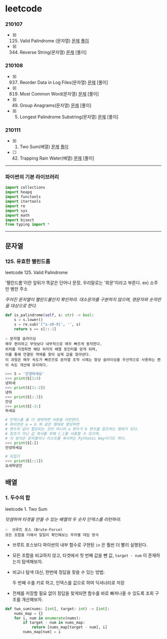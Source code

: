 # leetcode

### 210107

- [x] 125. Valid Palindrome (문자열) [문제](https://leetcode.com/problems/valid-palindrome/) [풀이](https://github.com/jaehui327/algorithm/tree/master/leetcode#1-%EC%9C%A0%ED%9A%A8%ED%95%9C-%ED%8C%B0%EB%A6%B0%EB%93%9C%EB%A1%AC)
- [x] 344. Reverse String(문자열) [문제](https://leetcode.com/problems/reverse-string/) [풀이]


### 210108

- [x] 937. Reorder Data in Log Files(문자열) [문제](https://leetcode.com/problems/reorder-data-in-log-files/) [풀이]
- [x] 819. Most Common Word(문자열) [문제](https://leetcode.com/problems/most-common-word/) [풀이]
- [x] 49. Group Anagrams(문자열) [문제](https://leetcode.com/problems/group-anagrams/) [풀이]
- [x] 5. Longest Palindrome Substring(문자열) [문제](https://leetcode.com/problems/longest-palindromic-substring/) [풀이]


### 210111

- [x] 1. Two Sum(배열) [문제](https://leetcode.com/problems/two-sum/) [풀이](https://github.com/jaehui327/algorithm/tree/master/leetcode#1-%EB%91%90%EC%88%98%EC%9D%98-%ED%95%A9)
- [ ] 42. Trapping Rain Water(배열) [문제](https://leetcode.com/problems/trapping-rain-water/) [풀이]




---
### 파이썬의 기본 라이브러리
```python
import collections
import heapq
import functools
import itertools
import re
import sys
import math
import bisect
from typing import *
```
---



## 문자열
### 125. 유효한 팰린드롬

leetcode 125. Valid Palindrome

'팰린드롬'이란
앞뒤가 똑같은 단어나 문장, 우리말로는 '회문'이라고 부른다.
ex) 소주 만 병만 주소

*주어진 문자열이 팰린드롬인지 확인하라. 대소문자를 구분하지 않으며, 영문자와 숫자만을 대상으로 한다.*

```python
def is_palindrome(self, s: str) -> bool:  
    s = s.lower()
    s = re.sub('[^a-z0-9]', '', s)
    return s == s[::-1]  
```

```
💡 문자열 슬라이싱
매우 편리하고 무엇보다 내부적으로 매우 빠르게 동작한다.
위치를 지정하면 해당 위치의 배열 포인터를 얻게 되며,
이를 통해 연결된 객체를 찾아 실제 값을 찾아낸다.
이 과정은 매우 속도가 빠르므로 문자열 조작 시에는 항상 슬라이싱을 우선적으로 사용하는 편이 속도 개선에 유리하다.
```

```python
>>> S = '안녕하세요'
>>> print(S[1:4)
녕하세
>>> print(S[1:-2])
녕하
>>> print(S[:-3])
안녕
>>> print(S[-3:]
하세요

# 인덱스를 둘 다 생략하면 사본을 리턴한다.
# 파이썬은 a = b 와 같은 형태로 할당하면 
# 변수의 값이 할당되는 것이 아니라 a 변수가 b 변수를 참조하는 형태가 된다.
# 참조가 아닌 값 복사를 위해 [:]를 사용할 수 있으며,
# 이 방식은 문자열이나 리스트를 복사하는 Pythonic Way이기도 하다.
>>> print(S[:])
안녕하세요

# 뒤집기
>>> print(S[::1])
요세하녕안
```



## 배열
### 1. 두수의 합

leetcode 1. Two Sum

*덧셈하여 타겟을 만들 수 있는 배열의 두 숫자 인덱스를 리턴하라.*

```
💡  브루트 포스 (Brute-Force)
모든 조합을 더해서 일일이 확인해보는 무차별 대입 방식
```

- 브루트 포스보다 파이썬의 내부 함수로 구현된 `in` 은 훨씬 더 빨리 실행된다.
- 모든 조합을 비교하지 않고, 타겟에서 첫 번째 값을 뺀 값, `target - num` 이 존재하는지 탐색해보자.
- 비교나 탐색 대신, 한번에 정답을 찾을 수 있는 방법:

    두 번째 수를 키로 하고, 인덱스를 값으로 하여 딕셔너리로 저장

- 전체를 저장할 필요 없이 정답을 찾게되면 함수를 바로 빠져나올 수 있도록 조회 구조를 개선해보자.

```python
def two_sum(nums: [int], target: int) -> [int]:
    nums_map = {}
    for i, num in enumerate(nums):
        if target - num in nums_map:
            return [nums_map[target - num], i]
        nums_map[num] = i
```
